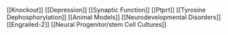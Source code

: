 [[Knockout]]
[[Depression]]
[[Synaptic Function]]
[[Ptprt]]
[[Tyrosine Dephosphorylation]]
[[Animal Models]]
[[Neurodevelopmental Disorders]]
[[Engrailed-2]]
[[Neural Progenitor/stem Cell Cultures]]
